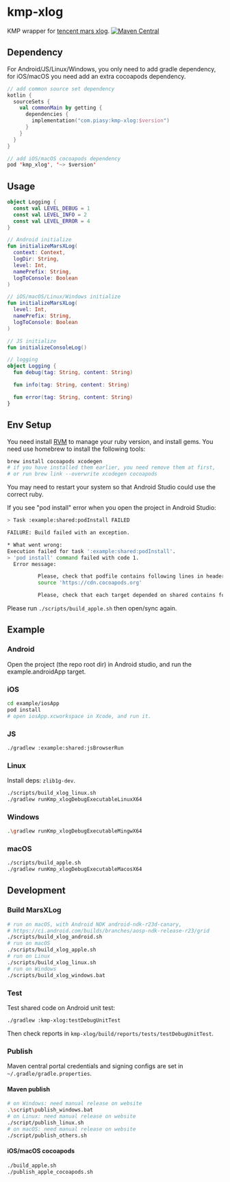 # kmp-xlog

KMP wrapper for [tencent mars xlog](https://github.com/Tencent/mars). [![Maven Central](https://maven-badges.herokuapp.com/maven-central/com.piasy/kmp-xlog/badge.svg)](https://maven-badges.herokuapp.com/maven-central/com.piasy/kmp-xlog)

## Dependency

For Android/JS/Linux/Windows, you only need to add gradle dependency, for iOS/macOS you need add an extra cocoapods dependency.

```kotlin
// add common source set dependency
kotlin {
  sourceSets {
    val commonMain by getting {
      dependencies {
        implementation("com.piasy:kmp-xlog:$version")
      }
    }
  }
}

// add iOS/macOS cocoapods dependency
pod 'kmp_xlog', '~> $version'
```

## Usage

```kotlin
object Logging {
  const val LEVEL_DEBUG = 1
  const val LEVEL_INFO = 2
  const val LEVEL_ERROR = 4
}

// Android initialize
fun initializeMarsXLog(
  context: Context,
  logDir: String,
  level: Int,
  namePrefix: String,
  logToConsole: Boolean
)

// iOS/macOS/Linux/Windows initialize
fun initializeMarsXLog(
  level: Int,
  namePrefix: String,
  logToConsole: Boolean
)

// JS initialize
fun initializeConsoleLog()

// logging
object Logging {
  fun debug(tag: String, content: String)

  fun info(tag: String, content: String)

  fun error(tag: String, content: String)
}
```

## Env Setup

You need install [RVM](https://rvm.io/) to manage your ruby version, and install gems. You need use homebrew to install the following tools:

```bash
brew install cocoapods xcodegen
# if you have installed them earlier, you need remove them at first,
# or run brew link --overwrite xcodegen cocoapods
```

You may need to restart your system so that Android Studio could use the correct ruby.

If you see "pod install" error when you open the project in Android Studio:

```bash
> Task :example:shared:podInstall FAILED

FAILURE: Build failed with an exception.

* What went wrong:
Execution failed for task ':example:shared:podInstall'.
> 'pod install' command failed with code 1.
  Error message:

          Please, check that podfile contains following lines in header:
          source 'https://cdn.cocoapods.org'

          Please, check that each target depended on shared contains following dependencies:
```

Please run `./scripts/build_apple.sh` then open/sync again.

## Example

### Android

Open the project (the repo root dir) in Android studio, and run the example.androidApp target.

### iOS

```bash
cd example/iosApp
pod install
# open iosApp.xcworkspace in Xcode, and run it.
```

### JS

```bash
./gradlew :example:shared:jsBrowserRun
```

### Linux

Install deps: `zlib1g-dev`.

```bash
./scripts/build_xlog_linux.sh
./gradlew runKmp_xlogDebugExecutableLinuxX64
```

### Windows

```bash
.\gradlew runKmp_xlogDebugExecutableMingwX64
```

### macOS

```bash
./scripts/build_apple.sh
./gradlew runKmp_xlogDebugExecutableMacosX64
```

## Development

### Build MarsXLog

```bash
# run on macOS, with Android NDK android-ndk-r23d-canary,
# https://ci.android.com/builds/branches/aosp-ndk-release-r23/grid
./scripts/build_xlog_android.sh
# run on macOS
./scripts/build_xlog_apple.sh
# run on Linux
./scripts/build_xlog_linux.sh
# run on Windows
./scripts/build_xlog_windows.bat
```

### Test

Test shared code on Android unit test:

```bash
./gradlew :kmp-xlog:testDebugUnitTest
```

Then check reports in `kmp-xlog/build/reports/tests/testDebugUnitTest`.

### Publish

Maven central portal credentials and signing configs are set in `~/.gradle/gradle.properties`.

#### Maven publish

```bash
# on Windows: need manual release on website
.\script\publish_windows.bat
# on Linux: need manual release on website
./script/publish_linux.sh
# on macOS: need manual release on website
./script/publish_others.sh
```

#### iOS/macOS cocoapods

```bash
./build_apple.sh
./publish_apple_cocoapods.sh
```
